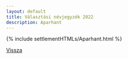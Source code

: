 ```yaml
---
layout: default
title: Választási névjegyzék 2022
description: Aparhant
---
```


{% include settlementHTMLs/Aparhant.html %}

[Vissza](./)